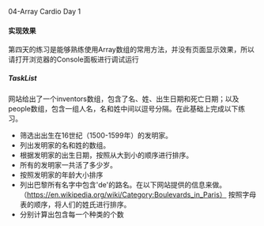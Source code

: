 04-Array Cardio Day 1

#### 实现效果
第四天的练习是能够熟练使用Array数组的常用方法，并没有页面显示效果，所以请打开浏览器的Console面板进行调试运行

##### TaskList
网站给出了一个inventors数组，包含了名、姓、出生日期和死亡日期；以及people数组，包含一组人名，名和姓中间以逗号分隔。在此基础上完成以下练习。

- 筛选出出生在16世纪（1500-1599年）的发明家。
- 列出发明家的名和姓的数组。
- 根据发明家的出生日期，按照从大到小的顺序进行排序。
- 所有的发明家一共活了多少岁。
- 按照发明家的年龄大小排序
- 列出巴黎所有名字中包含'de'的路名。在以下网站提供的信息来做。（https://en.wikipedia.org/wiki/Category:Boulevards_in_Paris）
按照字母表的顺序，将人们的姓氏进行排序。
- 分别计算出包含每一个种类的个数
